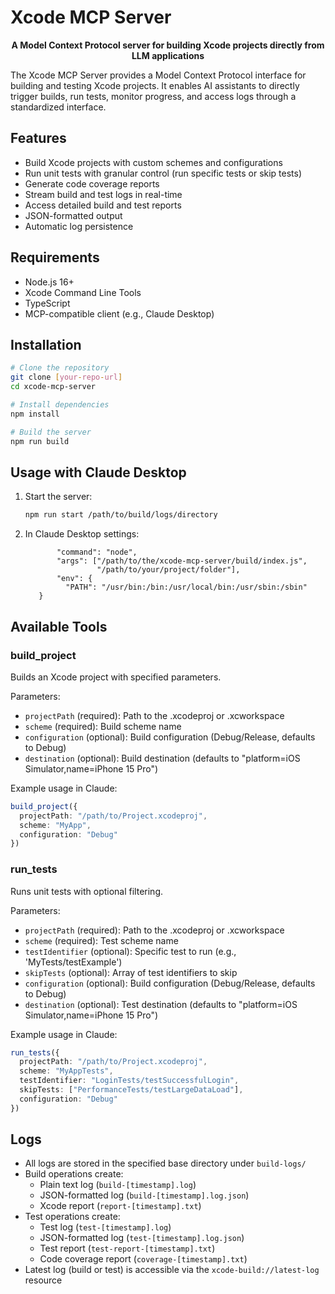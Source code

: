 # Xcode MCP Server

<p align="center">
  <strong>A Model Context Protocol server for building Xcode projects directly from LLM applications</strong>
</p>

The Xcode MCP Server provides a Model Context Protocol interface for building and testing Xcode projects. It enables AI assistants to directly trigger builds, run tests, monitor progress, and access logs through a standardized interface.

## Features

- Build Xcode projects with custom schemes and configurations
- Run unit tests with granular control (run specific tests or skip tests)
- Generate code coverage reports
- Stream build and test logs in real-time
- Access detailed build and test reports
- JSON-formatted output
- Automatic log persistence

## Requirements

- Node.js 16+
- Xcode Command Line Tools
- TypeScript
- MCP-compatible client (e.g., Claude Desktop)

## Installation

```bash
# Clone the repository
git clone [your-repo-url]
cd xcode-mcp-server

# Install dependencies
npm install

# Build the server
npm run build
```

## Usage with Claude Desktop

1. Start the server:
   ```bash
   npm run start /path/to/build/logs/directory
   ```

2. In Claude Desktop settings:
   ```        "xcode-build": {
          "command": "node",
          "args": ["/path/to/the/xcode-mcp-server/build/index.js",
                   "/path/to/your/project/folder"],
          "env": {
            "PATH": "/usr/bin:/bin:/usr/local/bin:/usr/sbin:/sbin"
      }
   ```

## Available Tools

### build_project

Builds an Xcode project with specified parameters.

Parameters:
- `projectPath` (required): Path to the .xcodeproj or .xcworkspace
- `scheme` (required): Build scheme name
- `configuration` (optional): Build configuration (Debug/Release, defaults to Debug)
- `destination` (optional): Build destination (defaults to "platform=iOS Simulator,name=iPhone 15 Pro")

Example usage in Claude:
```typescript
build_project({
  projectPath: "/path/to/Project.xcodeproj",
  scheme: "MyApp",
  configuration: "Debug"
})
```

### run_tests

Runs unit tests with optional filtering.

Parameters:
- `projectPath` (required): Path to the .xcodeproj or .xcworkspace
- `scheme` (required): Test scheme name
- `testIdentifier` (optional): Specific test to run (e.g., 'MyTests/testExample')
- `skipTests` (optional): Array of test identifiers to skip
- `configuration` (optional): Build configuration (Debug/Release, defaults to Debug)
- `destination` (optional): Test destination (defaults to "platform=iOS Simulator,name=iPhone 15 Pro")

Example usage in Claude:
```typescript
run_tests({
  projectPath: "/path/to/Project.xcodeproj",
  scheme: "MyAppTests",
  testIdentifier: "LoginTests/testSuccessfulLogin",
  skipTests: ["PerformanceTests/testLargeDataLoad"],
  configuration: "Debug"
})
```

## Logs

- All logs are stored in the specified base directory under `build-logs/`
- Build operations create:
  - Plain text log (`build-[timestamp].log`)
  - JSON-formatted log (`build-[timestamp].log.json`)
  - Xcode report (`report-[timestamp].txt`)
- Test operations create:
  - Test log (`test-[timestamp].log`)
  - JSON-formatted log (`test-[timestamp].log.json`)
  - Test report (`test-report-[timestamp].txt`)
  - Code coverage report (`coverage-[timestamp].txt`)
- Latest log (build or test) is accessible via the `xcode-build://latest-log` resource
